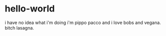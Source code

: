 # hello-world
i have no idea what i'm doing
i'm pippo pacco and i love bobs and vegana. bitch lasagna.
